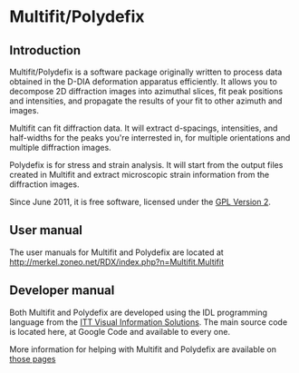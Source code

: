 # Multifit/Polydefix #

## Introduction ##

Multifit/Polydefix is a software package originally written to process data obtained in the D-DIA deformation apparatus efficiently. It allows you to decompose 2D diffraction images into azimuthal slices, fit peak positions and intensities, and propagate the results of your fit to other azimuth and images.

Multifit can fit diffraction data. It will extract d-spacings, intensities, and half-widths for the peaks you're interrested in, for multiple orientations and multiple diffraction images.

Polydefix is for stress and strain analysis. It will start from the output files created in Multifit and extract microscopic strain information from the diffraction images.

Since June 2011, it is free software, licensed under the [GPL Version 2](GPLVersion2.md).

## User manual ##

The user manuals for Multifit and Polydefix are located at http://merkel.zoneo.net/RDX/index.php?n=Multifit.Multifit

## Developer manual ##

Both Multifit and Polydefix are developed using the IDL programming language from the [ITT Visual Information Solutions](http://www.ittvis.com/). The main source code is located here, at Google Code and available to every one.

More information for helping with Multifit and Polydefix are available on [those pages](DevManual.md)